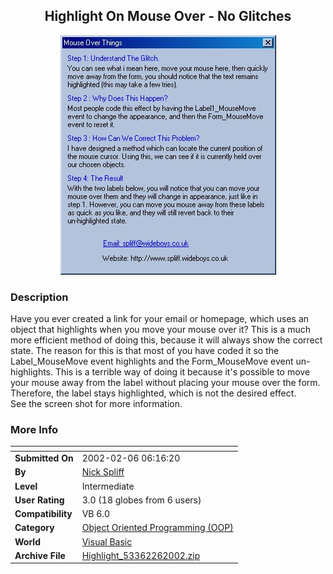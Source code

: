 ﻿<div align="center">

## Highlight On Mouse Over \- No Glitches

<img src="PIC200226117329859.jpg">
</div>

### Description

Have you ever created a link for your email or homepage, which uses an object that highlights when you move your mouse over it? This is a much more efficient method of doing this, because it will always show the correct state. The reason for this is that most of you have coded it so the Label_MouseMove event highlights and the Form_MouseMove event un-highlights. This is a terrible way of doing it because it's possible to move your mouse away from the label without placing your mouse over the form. Therefore, the label stays highlighted, which is not the desired effect.<br> See the screen shot for more information.
 
### More Info
 


<span>             |<span>
---                |---
**Submitted On**   |2002-02-06 06:16:20
**By**             |[Nick Spliff](https://github.com/Planet-Source-Code/PSCIndex/blob/master/ByAuthor/nick-spliff.md)
**Level**          |Intermediate
**User Rating**    |3.0 (18 globes from 6 users)
**Compatibility**  |VB 6\.0
**Category**       |[Object Oriented Programming \(OOP\)](https://github.com/Planet-Source-Code/PSCIndex/blob/master/ByCategory/object-oriented-programming-oop__1-47.md)
**World**          |[Visual Basic](https://github.com/Planet-Source-Code/PSCIndex/blob/master/ByWorld/visual-basic.md)
**Archive File**   |[Highlight\_53362262002\.zip](https://github.com/Planet-Source-Code/nick-spliff-highlight-on-mouse-over-no-glitches__1-31527/archive/master.zip)









